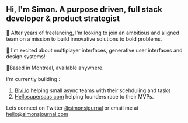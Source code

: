 ## Hi, I'm Simon. A purpose driven, full stack developer & product strategist

👀 After years of freelancing, I’m looking to join an ambitious and aligned team on a mission to build innovative solutions to bold problems.

🤔 I'm excited about multiplayer interfaces, generative user interfaces and design systems!

📍Based in Montreal, available anywhere.

I'm currently building : 
1. [Bivi.io](https://bivi.io) helping small async teams with their scehduling and tasks
2. [Hellosupersaas.com](https://hellosupersaas.com) helping founders race to their MVPs.

Lets connect on Twitter [@simonsjournal](https://twitter.com/simonsjournal) or email me at [hello@simonsjournal.com](mailto:hello@simonsjournal.com)
